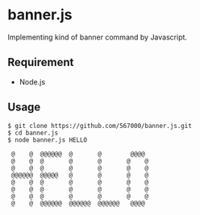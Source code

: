 # banner.js

Implementing kind of banner command by Javascript.

## Requirement

- Node.js

## Usage
```
$ git clone https://github.com/567000/banner.js.git
$ cd banner.js
$ node banner.js HELLO

 @    @  @@@@@@  @       @        @@@@
 @    @  @       @       @       @    @
 @    @  @       @       @       @    @
 @@@@@@  @@@@@   @       @       @    @
 @    @  @       @       @       @    @
 @    @  @       @       @       @    @
 @    @  @       @       @       @    @
 @    @  @@@@@@  @@@@@@  @@@@@@   @@@@

```
